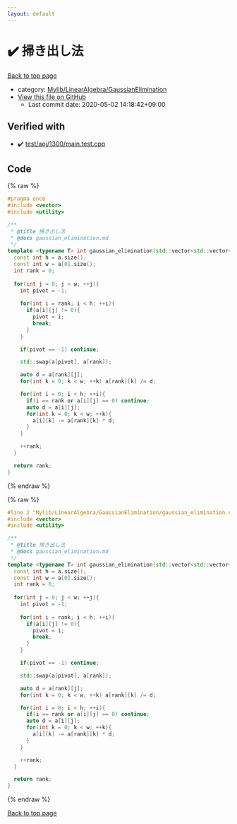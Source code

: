 ```yaml
---
layout: default
---
```


<!-- mathjax config similar to math.stackexchange -->
<script type="text/javascript" async
  src="https://cdnjs.cloudflare.com/ajax/libs/mathjax/2.7.5/MathJax.js?config=TeX-MML-AM_CHTML">
</script>
<script type="text/x-mathjax-config">
  MathJax.Hub.Config({
    TeX: { equationNumbers: { autoNumber: "AMS" }},
    tex2jax: {
      inlineMath: [ ['$','$'] ],
      processEscapes: true
    },
    "HTML-CSS": { matchFontHeight: false },
    displayAlign: "left",
    displayIndent: "2em"
  });
</script>

<script type="text/javascript" src="https://cdnjs.cloudflare.com/ajax/libs/jquery/3.4.1/jquery.min.js"></script>
<script src="https://cdn.jsdelivr.net/npm/jquery-balloon-js@1.1.2/jquery.balloon.min.js" integrity="sha256-ZEYs9VrgAeNuPvs15E39OsyOJaIkXEEt10fzxJ20+2I=" crossorigin="anonymous"></script>
<script type="text/javascript" src="../../../../assets/js/copy-button.js"></script>
<link rel="stylesheet" href="../../../../assets/css/copy-button.css" />


# :heavy_check_mark: 掃き出し法

<a href="../../../../index.html">Back to top page</a>

* category: <a href="../../../../index.html#4efd5e2a9807175bf43e4c1857b5bc52">Mylib/LinearAlgebra/GaussianElimination</a>
* <a href="{{ site.github.repository_url }}/blob/master/Mylib/LinearAlgebra/GaussianElimination/gaussian_elimination.cpp">View this file on GitHub</a>
    - Last commit date: 2020-05-02 14:18:42+09:00




## Verified with

* :heavy_check_mark: <a href="../../../../verify/test/aoj/1300/main.test.cpp.html">test/aoj/1300/main.test.cpp</a>


## Code

<a id="unbundled"></a>
{% raw %}
```cpp
#pragma once
#include <vector>
#include <utility>

/**
 * @title 掃き出し法
 * @docs gaussian_elimination.md
 */
template <typename T> int gaussian_elimination(std::vector<std::vector<T>> &a){
  const int h = a.size();
  const int w = a[0].size();
  int rank = 0;
  
  for(int j = 0; j < w; ++j){
    int pivot = -1;
    
    for(int i = rank; i < h; ++i){
      if(a[i][j] != 0){
        pivot = i;
        break;
      }
    }

    if(pivot == -1) continue;

    std::swap(a[pivot], a[rank]);

    auto d = a[rank][j];
    for(int k = 0; k < w; ++k) a[rank][k] /= d;

    for(int i = 0; i < h; ++i){
      if(i == rank or a[i][j] == 0) continue;
      auto d = a[i][j];
      for(int k = 0; k < w; ++k){
        a[i][k] -= a[rank][k] * d;
      }
    }

    ++rank;
  }

  return rank;
}

```
{% endraw %}

<a id="bundled"></a>
{% raw %}
```cpp
#line 2 "Mylib/LinearAlgebra/GaussianElimination/gaussian_elimination.cpp"
#include <vector>
#include <utility>

/**
 * @title 掃き出し法
 * @docs gaussian_elimination.md
 */
template <typename T> int gaussian_elimination(std::vector<std::vector<T>> &a){
  const int h = a.size();
  const int w = a[0].size();
  int rank = 0;
  
  for(int j = 0; j < w; ++j){
    int pivot = -1;
    
    for(int i = rank; i < h; ++i){
      if(a[i][j] != 0){
        pivot = i;
        break;
      }
    }

    if(pivot == -1) continue;

    std::swap(a[pivot], a[rank]);

    auto d = a[rank][j];
    for(int k = 0; k < w; ++k) a[rank][k] /= d;

    for(int i = 0; i < h; ++i){
      if(i == rank or a[i][j] == 0) continue;
      auto d = a[i][j];
      for(int k = 0; k < w; ++k){
        a[i][k] -= a[rank][k] * d;
      }
    }

    ++rank;
  }

  return rank;
}

```
{% endraw %}

<a href="../../../../index.html">Back to top page</a>

